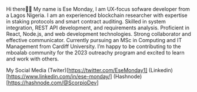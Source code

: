 Hi there🙋‍♀️
My name is Ese Monday, I am UX-focus sofware developer from a Lagos Nigeria. 
I am an experienced blockchain researcher with expertise in staking protocols and smart contract 
auditing. Skilled in system integration, REST API development, and requirements analysis. 
Proficient in React, Node.js, and web development technologies. Strong collaborator and effective 
communicator. Currently pursuing an MSc in Computing and IT Management from Cardiff University. 
I’m happy to be contributing to the mboalab community for the 2023 outreachy program and excited to learn and work with others.

My Social Media
(Twiter)[https://twitter.com/EseMonday1]      (Linkedin)[https://www.linkedin.com/in/ese-monday/]
(Hashnode)[https://hashnode.com/@ScorpioDev]